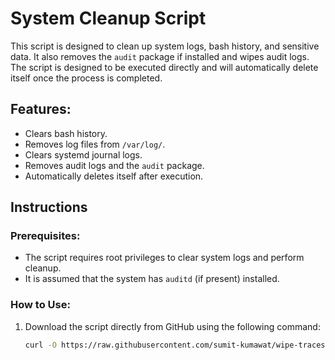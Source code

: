 # System Cleanup Script

This script is designed to clean up system logs, bash history, and sensitive data. It also removes the `audit` package if installed and wipes audit logs. The script is designed to be executed directly and will automatically delete itself once the process is completed.

## Features:
- Clears bash history.
- Removes log files from `/var/log/`.
- Clears systemd journal logs.
- Removes audit logs and the `audit` package.
- Automatically deletes itself after execution.

## Instructions

### Prerequisites:
- The script requires root privileges to clear system logs and perform cleanup.
- It is assumed that the system has `auditd` (if present) installed.

### How to Use:

1. Download the script directly from GitHub using the following command:

   ```bash
   curl -O https://raw.githubusercontent.com/sumit-kumawat/wipe-traces/main/cleaner.sh
